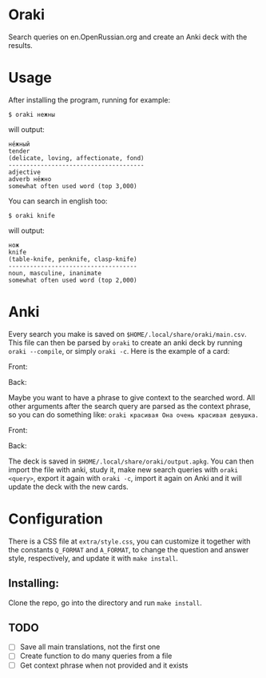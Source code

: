 # Oraki

Search queries on en.OpenRussian.org and create an Anki deck with the results.


# Usage

After installing the program, running for example:
```
$ oraki нежны
```
will output:

```
не́жный
tender
(delicate, loving, affectionate, fond)
--------------------------------------
adjective
adverb не́жно
somewhat often used word (top 3,000)
```

You can search in english too:
```
$ oraki knife
```
will output:
```
нож
knife
(table-knife, penknife, clasp-knife)
------------------------------------
noun, masculine, inanimate
somewhat often used word (top 2,000)
```

# Anki
Every search you make is saved on `$HOME/.local/share/oraki/main.csv`. This file can then be parsed by `oraki` to create an anki deck by running `oraki --compile`, or simply `oraki -c`. Here is the example of a card:

Front:

Back:

Maybe you want to have a phrase to give context to the searched word. All other arguments after the search query are parsed as the context phrase, so you can do something like:
`oraki красивая Она очень красивая девушка.`

Front:

Back:



The deck is saved in `$HOME/.local/share/oraki/output.apkg`. You can then import the file with anki, study it, make new search queries with `oraki <query>`, export it again with `oraki -c`, import it again on Anki and it will update the deck with the new cards.

# Configuration
There is a CSS file at `extra/style.css`, you can customize it together with the constants `Q_FORMAT` and `A_FORMAT`, to change the question and answer style, respectively, and update it with `make install`.


Installing:
---
Clone the repo, go into the directory and run `make install`.


TODO
---
- [ ] Save all main translations, not the first one
- [ ] Create function to do many queries from a file
- [ ] Get context phrase when not provided and it exists
